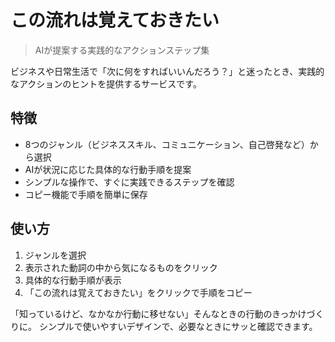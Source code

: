 # この流れは覚えておきたい

> AIが提案する実践的なアクションステップ集

ビジネスや日常生活で「次に何をすればいいんだろう？」と迷ったとき、実践的なアクションのヒントを提供するサービスです。

## 特徴

- 8つのジャンル（ビジネススキル、コミュニケーション、自己啓発など）から選択
- AIが状況に応じた具体的な行動手順を提案
- シンプルな操作で、すぐに実践できるステップを確認
- コピー機能で手順を簡単に保存

## 使い方

1. ジャンルを選択
2. 表示された動詞の中から気になるものをクリック
3. 具体的な行動手順が表示
4. 「この流れは覚えておきたい」をクリックで手順をコピー

「知っているけど、なかなか行動に移せない」そんなときの行動のきっかけづくりに。
シンプルで使いやすいデザインで、必要なときにサッと確認できます。
